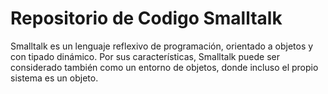 # Repositorio de Codigo Smalltalk
Smalltalk es un lenguaje reflexivo de programación, orientado a objetos y con tipado dinámico. Por sus características, Smalltalk puede ser considerado también como un entorno de objetos, donde incluso el propio sistema es un objeto.